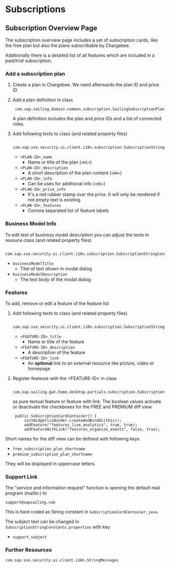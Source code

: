 # Subscriptions

## Subscription Overview Page

The subscription overview page includes a set of subscription cards, like the free plan but also the plans subscribable by Chargebee.

Additionally there is a detailed list of all features which are included in a paid/trial subscription.

### Add a subscription plan

1. Create a plan in Chargebee. We need afterwards the plan ID and price ID
2. Add a plan definition in class 
    
		com.sap.sailing.domain.common.subscription.SailingSubscriptionPlan
	
	A plan definition includes the plan and price IDs and a list of connected roles.

3. Add following texts to class (and related property files)

		com.sap.sse.security.ui.client.i18n.subscription.SubscriptionStringConstants
	
	- `<PLAN-ID>_name`
		- Name or title of the plan (`<H1>`)
	- `<PLAN-ID>_description`
		- A short description of the plan content (`<H4>`)
	- `<PLAN-ID>_info`
		- Can be uses for additional info (`<H5>`)
	- `<PLAN-ID>_price_info`
		- It's a red rubber stamp over the price. It will only be rendered if not empty text is existing.
	- `<PLAN-ID>_features`
		- Comma separated list of feature labels


### Business Model Info

To edit text of business model description you can adjust the texts in resouce class (and related property files)

		com.sap.sse.security.ui.client.i18n.subscription.SubscriptionStringConstants

- `businessModelTitle`
	- Titel of text shown in modal dialog
- `businessModelDescription`
	- The text body of the modal dialog

### Features

To add, remove or edit a feature of the feature list

1. Add following texts to class (and related property files)

		com.sap.sse.security.ui.client.i18n.subscription.SubscriptionStringConstants

	- `<FEATURE-ID>_title`
   		- Name or title of the feature
	- `<FEATURE-ID>_description`
  		- A description of the feature
	- `<FEATURE-ID>_link`
  		- An __optional__ link to an external resource like picture, video or homepage

2. Register feateure with the &lt;FEATURE-ID&gt; in class

		com.sap.sailing.gwt.home.desktop.partials.subscription.SubscriptionCardContainer
	
	as pure textual feature or feature with link. The boolean values activate or deactivate the checkboxes for the FREE and PREMIUM diff view.

	    public SubscriptionCardContainer() {
	        initWidget(uiBinder.createAndBindUi(this));
	        addFeature("features_live_analytics", true, true);
	        addFeatureWithLink("features_organize_events", false, true);

Short names for the diff view can be defined with following keys

 - `free_subscription_plan_shortname`
 - `premium_subscription_plan_shortname`
 
 They will be displayed in uppercase letters.

### Support Link

The "service and information request" function is opening the default mail program (mailto:) to 

	support@sapsailing.com
	
This is hard coded as String constant in `SubscriptionCardContainer.java`.

The subject text can be changed in `SubscriptionStringConstants.properties` with key 

 - `support_subject`

### Further Resources

	com.sap.sse.security.ui.client.i18n.StringMessages